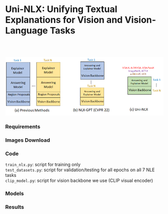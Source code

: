 # Uni-NLX: Unifying Textual Explanations for Vision and Vision-Language Tasks

<br>
<br>
<p align="center">
<img src="demo_uninlx.png" width="784"/>
  </p>

### Requirements

### Images Download

### Code
`train_nlx.py`: script for training only<br>
`test_datasets.py`: script for validation/testing for all epochs on all 7 NLE tasks<br>
`clip_model.py`: script for vision backbone we use (CLIP visual encoder)<br>

### Models

### Results
